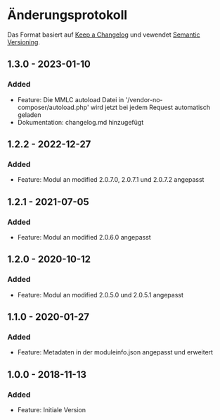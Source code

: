 # Änderungsprotokoll
Das Format basiert auf [Keep a Changelog](https://keepachangelog.com/en/1.0.0/) und vewendet [Semantic Versioning](https://semver.org/spec/v2.0.0.html).

## 1.3.0 - 2023-01-10
### Added
- Feature: Die MMLC autoload Datei in '/vendor-no-composer/autoload.php' wird jetzt bei jedem Request automatisch geladen
- Dokumentation: changelog.md hinzugefügt

## 1.2.2 - 2022-12-27
### Added
- Feature: Modul an modified 2.0.7.0, 2.0.7.1 und 2.0.7.2 angepasst

## 1.2.1 - 2021-07-05
### Added
- Feature: Modul an modified 2.0.6.0 angepasst

## 1.2.0 - 2020-10-12
### Added
- Feature: Modul an modified 2.0.5.0 und 2.0.5.1 angepasst

## 1.1.0 - 2020-01-27
### Added
- Feature: Metadaten in der moduleinfo.json angepasst und erweitert

## 1.0.0 - 2018-11-13
### Added
- Feature: Initiale Version
